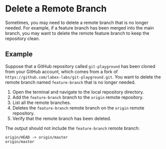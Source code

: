 # Delete a Remote Branch

Sometimes, you may need to delete a remote branch that is no longer needed. For example, if a feature branch has been merged into the main branch, you may want to delete the remote feature branch to keep the repository clean.

## Example

Suppose that a GitHub repository called `git-playground` has been cloned from your GitHub account, which comes from a fork of `https://github.com/labex-labs/git-playground.git`. You want to delete the remote branch named `feature-branch` that is no longer needed.

1. Open the terminal and navigate to the local repository directory.
2. Add the `feature-branch` branch to the `origin` remote repository.
3. List all the remote branches.
4. Deletes the `feature-branch` remote branch on the `origin` remote repository.
5. Verify that the remote branch has been deleted.

The output should not include the `feature-branch` remote branch:

```
origin/HEAD -> origin/master
origin/master
```
